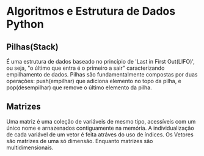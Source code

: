 # Algoritmos e Estrutura de Dados Python

## Pilhas(Stack)
É uma estrutura de dados baseado no princípio de 'Last in First Out(LIFO)', ou seja,
"o último que entra é o primeiro a sair" caracterizando empilhamento de dados.
Pilhas são fundamentalmente compostas por duas operações: push(empilhar) que 
adiciona elemento no topo da pilha, e pop(desempilhar) que remove o último 
elemento da pilha.

## Matrizes
Uma matriz é uma coleção de variáveis de mesmo tipo, acessíveis com um único nome e
arnazenados contiguamente na memória. A individualização de cada variável de um vetor é
feita atráves do uso de índices. Os Vetores são matrizes de uma só dimensão. Enquanto matrizes são multidimensionais. 
